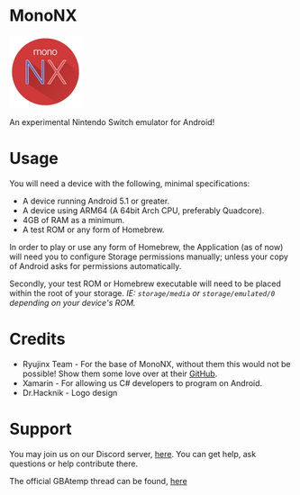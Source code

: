 # MonoNX
![ILogo](Common/Images/MonoNXRound128.png)

An experimental Nintendo Switch emulator for Android!

# Usage

You will need a device with the following, minimal specifications: 
* A device running Android 5.1 or greater.
* A device using ARM64 (A 64bit Arch CPU, preferably Quadcore).
* 4GB of RAM as a minimum. 
* A test ROM or any form of Homebrew.

In order to play or use any form of Homebrew, the Application (as of now) will need 
you to configure Storage permissions manually; unless your copy of Android asks for permissions automatically. 

Secondly, your test ROM or Homebrew executable will need to be placed within the root of your storage. *IE: `storage/media` or `storage/emulated/0` depending on your device's ROM.*

# Credits
* Ryujinx Team - For the base of MonoNX, without them this would not be possible! Show them some love over at their [GitHub](https://github.com/Ryujinx/Ryujinx).
* Xamarin - For allowing us C# developers to program on Android.
* Dr.Hacknik - Logo design



# Support 
You may join us on our Discord server, [here](https://discord.gg/XnbXNQM). You can get help, ask questions or help contribute there.

The official GBAtemp thread can be found, [here](https://gbatemp.net/threads/mononx-an-experimental-nintendo-switch-emulator-for-android.531427/)